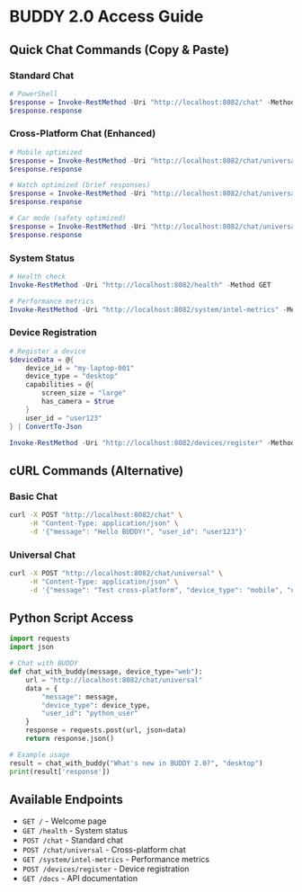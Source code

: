 # BUDDY 2.0 Access Guide

## Quick Chat Commands (Copy & Paste)

### Standard Chat
```powershell
# PowerShell
$response = Invoke-RestMethod -Uri "http://localhost:8082/chat" -Method POST -ContentType "application/json" -Body '{"message": "Hello BUDDY!", "user_id": "user123"}'
$response.response
```

### Cross-Platform Chat (Enhanced)
```powershell
# Mobile optimized
$response = Invoke-RestMethod -Uri "http://localhost:8082/chat/universal" -Method POST -ContentType "application/json" -Body '{"message": "What are your new capabilities?", "device_type": "mobile", "user_id": "user123"}'
$response.response

# Watch optimized (brief responses)
$response = Invoke-RestMethod -Uri "http://localhost:8082/chat/universal" -Method POST -ContentType "application/json" -Body '{"message": "Hello", "device_type": "watch", "user_id": "user123"}'
$response.response

# Car mode (safety optimized)
$response = Invoke-RestMethod -Uri "http://localhost:8082/chat/universal" -Method POST -ContentType "application/json" -Body '{"message": "How are you?", "device_type": "car", "user_id": "user123"}'
$response.response
```

### System Status
```powershell
# Health check
Invoke-RestMethod -Uri "http://localhost:8082/health" -Method GET

# Performance metrics
Invoke-RestMethod -Uri "http://localhost:8082/system/intel-metrics" -Method GET
```

### Device Registration
```powershell
# Register a device
$deviceData = @{
    device_id = "my-laptop-001"
    device_type = "desktop"
    capabilities = @{
        screen_size = "large"
        has_camera = $true
    }
    user_id = "user123"
} | ConvertTo-Json

Invoke-RestMethod -Uri "http://localhost:8082/devices/register" -Method POST -ContentType "application/json" -Body $deviceData
```

## cURL Commands (Alternative)

### Basic Chat
```bash
curl -X POST "http://localhost:8082/chat" \
     -H "Content-Type: application/json" \
     -d '{"message": "Hello BUDDY!", "user_id": "user123"}'
```

### Universal Chat
```bash
curl -X POST "http://localhost:8082/chat/universal" \
     -H "Content-Type: application/json" \
     -d '{"message": "Test cross-platform", "device_type": "mobile", "user_id": "user123"}'
```

## Python Script Access
```python
import requests
import json

# Chat with BUDDY
def chat_with_buddy(message, device_type="web"):
    url = "http://localhost:8082/chat/universal"
    data = {
        "message": message,
        "device_type": device_type,
        "user_id": "python_user"
    }
    response = requests.post(url, json=data)
    return response.json()

# Example usage
result = chat_with_buddy("What's new in BUDDY 2.0?", "desktop")
print(result['response'])
```

## Available Endpoints
- `GET /` - Welcome page
- `GET /health` - System status
- `POST /chat` - Standard chat
- `POST /chat/universal` - Cross-platform chat
- `GET /system/intel-metrics` - Performance metrics
- `POST /devices/register` - Device registration
- `GET /docs` - API documentation
